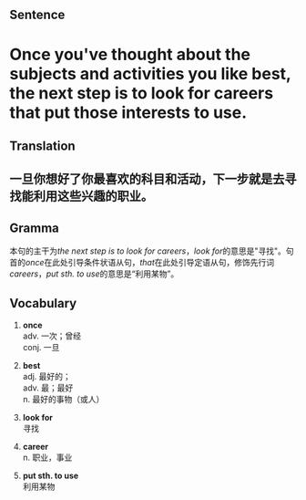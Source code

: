 ## Sentence

<h1>Once you've thought about the subjects and activities you like best, the next step is to look for careers that put those interests to use.</h1>

## Translation

<h2>一旦你想好了你最喜欢的科目和活动，下一步就是去寻找能利用这些兴趣的职业。</h2>

## Gramma     

本句的主干为*the next step is to look for careers*，*look for*的意思是"寻找"。句首的*once*在此处引导条件状语从句，*that*在此处引导定语从句，修饰先行词*careers*，*put sth. to use*的意思是“利用某物”。      


## Vocabulary   

1. **once**       
adv. 一次；曾经        
conj. 一旦        

2. **best**         
adj. 最好的；      
adv. 最；最好         
n. 最好的事物（或人）       

3. **look for**         
寻找         

4. **career**         
n. 职业，事业          

5. **put sth. to use**          
利用某物         
